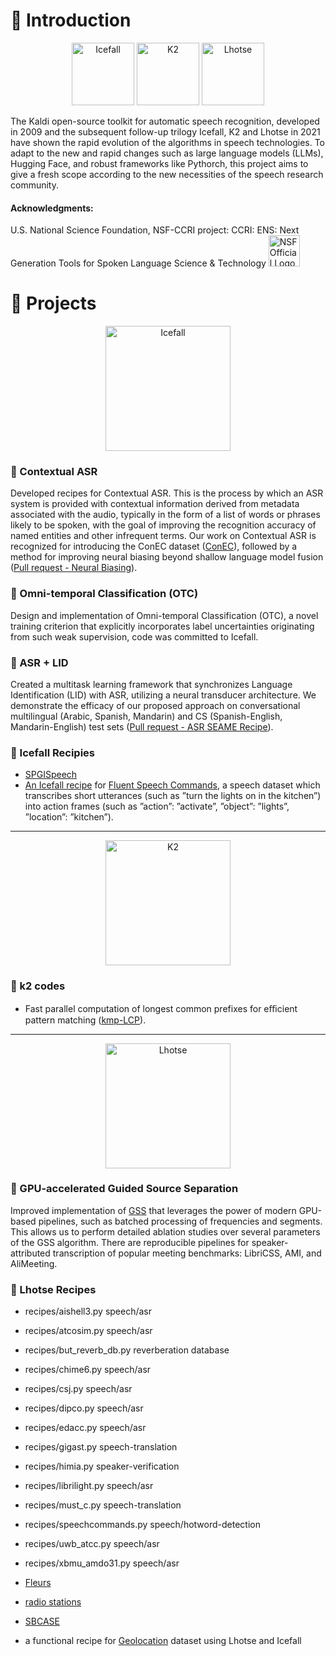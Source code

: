 # 🔹 Introduction
<p align="center">
  <img src="https://github.com/user-attachments/assets/925352f5-ffe9-4f33-873f-c8851a7b0ddb" alt="Icefall" width="100"/>
  <img src="https://github.com/user-attachments/assets/d31f899e-3b76-462a-b516-6d8f44978347" alt="K2" width="100"/>
  <img src="https://github.com/user-attachments/assets/756c82a2-b7f3-4a90-ae21-ca754fd90fbf" alt="Lhotse" width="100"/>
</p>

The Kaldi open-source toolkit for automatic speech recognition, developed in 2009 and the subsequent follow-up trilogy Icefall, K2 and Lhotse in 2021 have shown the rapid evolution of the algorithms in speech technologies. To adapt to the new and rapid changes such as large language models (LLMs), Hugging Face, and robust frameworks like Pythorch, this project aims to give a fresh scope according to the new necessities of the speech research community. 

#### Acknowledgments:
U.S. National Science Foundation, NSF-CCRI project: CCRI: ENS: Next Generation Tools for Spoken Language Science & Technology <img src="https://github.com/user-attachments/assets/d5796c3a-bf9c-4876-b1fe-d49689f8b133" alt="NSF Official Logo" width="50"/>


# 🔹 Projects

<p align="center">
  <img src="https://github.com/user-attachments/assets/925352f5-ffe9-4f33-873f-c8851a7b0ddb" alt="Icefall" width="200"/>
</p>


###  🎨 Contextual ASR
Developed recipes for Contextual ASR. This is the process by which an ASR system is provided with contextual information derived from metadata associated with the audio, typically in the form of a list of words or phrases likely to be spoken, with the goal of improving the recognition accuracy of named entities and other infrequent terms. Our work on Contextual ASR is recognized for introducing the ConEC dataset ([ConEC](https://github.com/huangruizhe/ConEC)), followed by a method for improving neural biasing beyond shallow language model fusion ([Pull request - Neural Biasing](https://github.com/k2-fsa/icefall/pull/1763)).


### 🎨 Omni-temporal Classification (OTC)
Design and implementation of Omni-temporal Classification (OTC), a novel training criterion that explicitly incorporates label uncertainties originating from such weak supervision, code was committed to Icefall.

###  🎨 ASR + LID
Created a multitask learning framework that synchronizes Language Identification (LID) with ASR, utilizing a neural transducer architecture. We demonstrate the efficacy of our proposed approach on conversational multilingual (Arabic, Spanish, Mandarin) and CS (Spanish-English, Mandarin-English) test sets ([Pull request - ASR SEAME Recipe](https://github.com/k2-fsa/icefall/pull/1582)).

### 🎨 Icefall Recipies
- [SPGISpeech](https://github.com/k2-fsa/icefall/tree/master/egs/spgispeech/ASR)
- [An Icefall recipe](https://github.com/k2-fsa/icefall/tree/master/egs/fluent_speech_commands/SLU) for [Fluent Speech Commands](https://www.isca-archive.org/interspeech_2019/lugosch19_interspeech.pdf), a speech dataset which transcribes short utterances (such as ”turn the lights on in the kitchen”) into action frames (such as ”action”: ”activate”, ”object”: ”lights”, ”location”: ”kitchen”).

_______________________________________________________________________________________
<p align="center">
  <img src="https://github.com/user-attachments/assets/d31f899e-3b76-462a-b516-6d8f44978347" alt="K2" width="200"/>
</p>


### 🎨 k2 codes
- Fast parallel computation of longest common prefixes for eﬃcient pattern matching ([kmp-LCP](https://github.com/k2-fsa/k2/pull/804)).

_______________________________________________________________________________________
<p align="center">
  <img src="https://github.com/user-attachments/assets/756c82a2-b7f3-4a90-ae21-ca754fd90fbf" alt="Lhotse" width="200"/>
</p>


### 🎨 GPU-accelerated Guided Source Separation
Improved implementation of [GSS](https://github.com/desh2608/gss) that leverages the power of modern GPU-based pipelines, such as batched processing of frequencies and segments. This allows us to perform detailed ablation studies over several parameters of the GSS algorithm. There are reproducible pipelines for speaker-attributed transcription of popular meeting benchmarks: LibriCSS, AMI, and AliMeeting.



### 🎨 Lhotse Recipes

- recipes/aishell3.py speech/asr
- recipes/atcosim.py speech/asr
- recipes/but_reverb_db.py  reverberation database
- recipes/chime6.py speech/asr
- recipes/csj.py speech/asr
- recipes/dipco.py speech/asr
- recipes/edacc.py speech/asr
- recipes/gigast.py speech-translation
- recipes/himia.py speaker-verification
- recipes/librilight.py speech/asr
- recipes/must_c.py speech-translation
- recipes/speechcommands.py speech/hotword-detection
- recipes/uwb_atcc.py speech/asr
- recipes/xbmu_amdo31.py speech/asr


- [Fleurs](https://github.com/lhotse-speech/lhotse/blob/master/lhotse/recipes/fleurs.py)
- [radio stations](https://github.com/lhotse-speech/lhotse/blob/master/lhotse/recipes/radio.py)
- [SBCASE](https://github.com/lhotse-speech/lhotse/blob/master/lhotse/recipes/sbcsae.py)
- a functional recipe for [Geolocation](https://github.com/geolocation-from-speech/icefall/tree/geolocation/egs/radio/geolocation) dataset using Lhotse and Icefall


